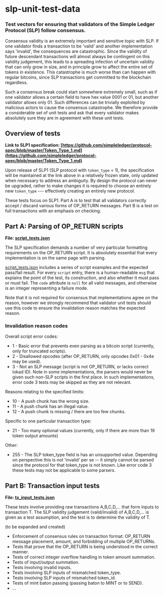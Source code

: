 # slp-unit-test-data
### Test vectors for ensuring that validators of the Simple Ledger Protocol (SLP) follow consensus.

Consensus validity is an extremely important and sensitive topic with SLP. If one validator finds a transaction to be 'valid' and another implementation says 'invalid', the consequences are catastrophic. Since the validity of future descendant transactions will almost always be contingent on this validity judgement, this leads to a spreading infection of uncertain validity that can only grow in size, and in principle grow to affect the entire set of tokens in existence. This catastrophe is much worse than can happen with regular bitcoins, since SLP transactions get committed to the blockchain regardless.

Such a consensus break could start somewhere extremely small, such as if one validator allows a certain field to have hex value 0001 or 01, but another validator allows only 01. Such differences can be trivially exploited by malicious actors to cause the consensus catastrophe. We therefore provide a considerable set of unit tests and ask that every validator makes absolutely sure they are in agreement with these unit tests.

## Overview of tests

**Link to SLP1 specification: [https://github.com/simpleledger/protocol-spec/blob/master/Token_Type_1.md](https://github.com/simpleledger/protocol-spec/blob/master/Token_Type_1.md)**

Upon release of SLP1 (SLP protocol with `token_type` = 1), the specification will be maintained at the link above in a relatively frozen state, only updated when necessary to address an ambiguity. By design the protocol can never be upgraded, rather to make changes it is required to choose an entirely new `token_type` --- effectively creating an entirely new protocol.

These tests focus on SLP1. Part A is to test that all validators correctly accept / discard various forms of OP_RETURN messages. Part B is a test on full transactions with an emphasis on checking.

## Part A: Parsing of OP_RETURN scripts

**File: [script_tests.json](script_tests.json)**

The SLP specification demands a number of very particular formatting requirements on the OP_RETURN script. It is absolutely essential that every implementation is on the same page with parsing.

[script_tests.json](script_tests.json) includes a series of script examples and the expected pass/fail result. For every `script` entry, there is a human-readable `msg` that explains the point of the test, its construction, and also whether it must pass or must fail. The `code` attribute is `null` for all valid messages, and otherwise is an integer representing a failure mode.

Note that it is not required for consensus that implementations agree on the reason, however we strongly recommend that validator unit tests should use this code to ensure the invalidation reason matches the expected reason.

### Invalidation reason codes

Overall script error codes:
* 1 - Basic error that prevents even parsing as a bitcoin script (currently, only for truncated scripts).
* 2 - Disallowed opcodes (after OP_RETURN, only opcodes 0x01 - 0x4e may be used).
* 3 - Not an SLP message (script is not OP_RETURN, or lacks correct lokad ID). Note in some implementations, the parsers would never be given such non-SLP scripts in the first place. In such implementations, error code 3 tests may be skipped as they are not relevant.

Reasons relating to the specified limits:
* 10 - A push chunk has the wrong size.
* 11 - A push chunk has an illegal value.
* 12 - A push chunk is missing / there are too few chunks.

Specific to one particular transaction type:

* 21 - Too many optional values (currently, only if there are more than 19 token output amounts)

Other:
* 255 - The SLP token_type field is has an unsupported value. Depending on perspective this is not 'invalid' per se -- it simply cannot be parsed since the protocol for that token_type is not known. Like error code 3 these tests may not be applicable to some parsers.


## Part B: Transaction input tests

**File: [tx_input_tests.json](tx_input_tests.json)**

These tests involve providing raw transactions A,B,C,D,... that form inputs to transaction T. The SLP validity judgement (valid/invalid) of A,B,C,D,... is given as a test assumption, and the test is to determine the validity of T.

(to be expanded and created)

* Enforcement of consensus rules on transaction format: OP_RETURN message placement, amount, and forbidding of multiple OP_RETURNs.
* Tests that prove that the OP_RETURN is being understood in the correct manner.
* Tests of correct integer overflow handling in token amount summation.
* Tests of input/output summation.
* Tests involving invalid inputs.
* Tests involving SLP inputs of mismatched token_type.
* Tests involving SLP inputs of mismatched token_id.
* Tests of mint baton passing (passing baton to MINT or to SEND).
* ...
